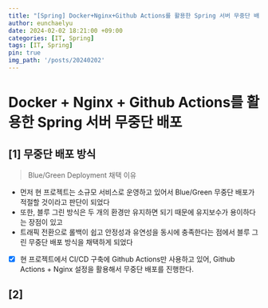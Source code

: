 ```yaml
---
title: "[Spring] Docker+Nginx+Github Actions를 활용한 Spring 서버 무중단 배포"
author: eunchaelyu
date: 2024-02-02 18:21:00 +09:00
categories: [IT, Spring]
tags: [IT, Spring]
pin: true
img_path: '/posts/20240202'
---
```


# Docker + Nginx + Github Actions를 활용한 Spring 서버 무중단 배포
   
## [1] 무중단 배포 방식       
> Blue/Green Deployment 채택 이유
    
   - 먼저 현 프로젝트는 소규모 서비스로 운영하고 있어서 Blue/Green 무중단 배포가 적절할 것이라고 판단이 되었다    
   - 또한, 블루 그린 방식은 두 개의 환경만 유지하면 되기 때문에 유지보수가 용이하다는 장점이 있고       
   - 트래픽 전환으로 롤백이 쉽고 안정성과 유연성을 동시에 충족한다는 점에서 블루 그린 무중단 배포 방식을 채택하게 되었다   

- [x] 현 프로젝트에서 CI/CD 구축에 Github Actions만 사용하고 있어, Github Actions + Nginx 설정을 활용해서 무중단 배포를 진행한다.


## [2]  
